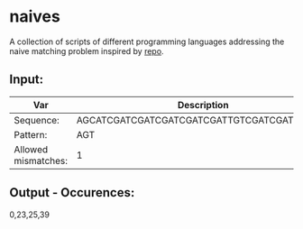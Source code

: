 # naives
A collection of scripts of different programming languages addressing the naive matching problem inspired by [repo](https://github.com/geohot/mergesorts).

Input:
---
| Var | Description |
| ---- | ----------- |
|Sequence: | AGCATCGATCGATCGATCGATCGATTGTCGATCGATCGATGT |
|Pattern: | AGT |
|Allowed mismatches: | 1 |

Output - Occurences:
---
0,23,25,39
